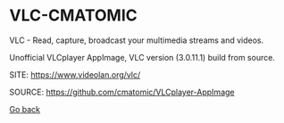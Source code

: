 # VLC-CMATOMIC

 VLC - Read, capture, broadcast your multimedia streams and videos.
 
 Unofficial VLCplayer AppImage, VLC version (3.0.11.1) build from source.
 
 SITE: https://www.videolan.org/vlc/

 SOURCE: https://github.com/cmatomic/VLCplayer-AppImage

 [Go back](https://portable-linux-apps.github.io/apps.html)
